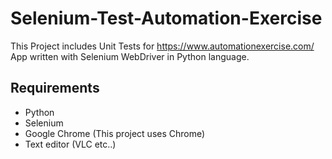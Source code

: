 # Selenium-Test-Automation-Exercise

This Project includes Unit Tests for https://www.automationexercise.com/ App written with Selenium WebDriver in Python language.

## Requirements

- Python
- Selenium
- Google Chrome (This project uses Chrome)
- Text editor (VLC etc..)